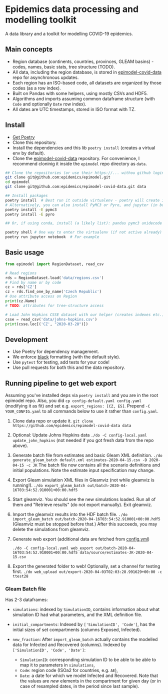 # Epidemics data processing and modelling toolkit

A data library and a toolkit for modelling COVID-19 epidemics.

## Main concepts

* Region database (continents, countries, provinces, GLEAM basins) - codes, names, basic stats, tree structure (TODO).
* All data, including the region database, is stored in [epimodel-covid-data](https://github.com/epidemics/epimodel-covid-data) repo for asynchronous updates.
* Each region has an ISO-based code, all datasets are organized by those codes (as a row index).
* Built on Pandas with some helpers, using mostly CSVs and HDF5.
* Algorithms and imports assuming common dataframe structure (with `Code` and optionally `Date` row index).
* All dates are UTC timestamps, stored in ISO format with TZ.

## Install

* [Get Poetry](https://python-poetry.org/docs/#installation)
* Clone this repository.
* Install the dependencies and this lib `poetry install` (creates a virtual env by default).
* Clone the [epimodel-covid-data](https://github.com/epidemics/epimodel-covid-data/) repository. For convenience, I recommend cloninig it inside the `epimodel` repo directory as `data`.

```sh
## Clone the repositories (or use their https://... withou github login)
git clone git@github.com:epidemics/epimodel.git
cd epimodel
git clone git@github.com:epidemics/epimodel-covid-data.git data

## Install packages
poetry install  # Best run it outside virtualenv - poetry will create its own
# Alternatively, you can also install PyMC3 or Pyro, and jupyter (in both cases):
poetry install -E pymc3
poetry install -E pyro

## Or, if using conda, install (a likely list): pandas pymc3 unidecode jupyter ...

poetry shell # One way to enter the virtualenv (if not active already)
poetry run jupyter notebook  # For example
```

## Basic usage

```python
from epimodel import RegionDataset, read_csv

# Read regions
rds = RegionDataset.load('data/regions.csv')
# Find by name or by code
cz = rds['CZ']
cz = rds.find_one_by_name('Czech Republic')
# Use attribute access on Region
print(cz.Name)
# TODO: attributes for tree-structure access

# Load John Hopkins CSSE dataset with our helper (creates indexes etc.)
csse = read_csv('data/johns-hopkins.csv')
print(csse.loc[('CZ', "2020-03-28")])
```

## Development

* Use Poetry for dependency management.
* We enforce [black](https://github.com/psf/black) formatting (with the default style).
* Use `pytest` for testing, add tests for your code!
* Use pull requests for both this and the data repository.


## Running pipeline to get web export

Assuming you've installed deps via `poetry install` and you are in the root epimodel repo.
Also, you did `cp config-default.yaml config.yaml` (modifying it as fit) and set e.g. `export_regions: [CZ, ES]`. Prepend `-C YOUR_CONFIG.yaml` to all commands below to use it rather than `config.yaml`.

1. Clone data repo or update it.
   `git clone https://github.com/epidemics/epimodel-covid-data data`

2. Optional: Update Johns Hopkins data `./do -C config-local.yaml update_john_hopkins` (not needed if you got fresh data from the repo above).

3. Generate batch file from estimates and basic Gleam XML definition.
   `./do generate_gleam_batch default.xml estimates-2020-04-15.csv -D 2020-04-15 -c JK`
   The batch file now contains all the scenario definitions and initial populations.
   Note the estimate input specification may change.

4. Export Gleam simulation XML files in Gleamviz (not while gleamviz is running!).
   `./do export_gleam_batch out/batch-2020-04-16T03:54:52.910001+00:00.hdf5`

5. Start gleamviz. You should see the new simulations loaded. Run all of them and "Retrieve results" (do not export manually). Exit gleamviz.

6. Import the gleamviz results into the HDF batch file.
   `./do import_gleam_batch out/batch-2020-04-16T03:54:52.910001+00:00.hdf5`
   (Gleamviz must be stopped before that.) After this succeeds, you may delete the simulations from gleamviz.

7. Generate web export (additional data are fetched from [config.yml](https://github.com/epidemics/epimodel/blob/master/config.yaml#L16))

   `./do -C config-local.yaml web_export out/batch-2020-04-16T03:54:52.910001+00:00.hdf5 data/source/estimates-JK-2020-04-15.csv`

8. Export the generated folder to web! Optionally, set a channel for testing first.
   `./do web_upload out/export-2020-04-03T02:03:28.991629+00:00 -c ttest28`

### Gleam Batch file

Has 2-3 dataframes:

* `simulations`: indexed by `SimulationID`, contains information about what simulation ID had what parameters, and the XML definition file.

* `initial_compartments`: Indexed by `['SimulationID', 'Code']`, has the initial sizes of set compartments (columns Exposed, Infected).

* `new_fraction`: After `import_gleam_batch` actually contains the modelled data for Infected and Recovered (columns). Indexed by `['SimulationID', 'Code', 'Date']`:
  * `SimulationID`: corresponding simulation ID to be able to be able to map it to parameters in `simulations`,
  * `Code`: region code (ISOa2 for countries, e.g. `AE`),
  * `Date`: a date for which we model Infected and Recovered.
  Note that the values are *new* elements in the compartment for given day (or in case of resampled dates, in the period since last sample).

